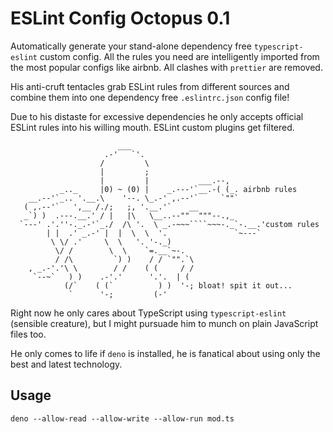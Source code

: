 # ESLint Config Octopus 0.1

Automatically generate your stand-alone dependency free `typescript-eslint` custom config. All the rules you need are intelligently imported from the most popular configs like airbnb. All clashes with `prettier` are removed.

His anti-cruft tentacles grab ESLint rules from different sources and combine them into one dependency free `.eslintrc.json` config file!

Due to his distaste for excessive dependencies he only accepts official ESLint rules into his willing mouth. ESLint custom plugins get filtered.

`````
                        ___
                     .-'   `'.
                    /         \
                    |         ;
                    |         |           ___.--,
           _.._     |0) ~ (0) |    _.---'`__.-( (_. airbnb rules
    __.--'`_.. '.__.\    '--. \_.-' ,.--'`     `""`
   ( ,.--'`   ',__ /./;   ;, '.__.'`    __
   _`) )  .---.__.' / |   |\   \__..--""  """--.,_
  `---' .'.''-._.-'`_./  /\ '.  \ _.-~~~````~~~-._`-.__.'custom rules
        | |  .' _.-' |  |  \  \  '.               `~---`
         \ \/ .'     \  \   '. '-._)
          \/ /        \  \    `=.__`~-.
          / /\         `) )    / / `"".`\
    , _.-'.'\ \        / /    ( (     / /
     `--~`   ) )    .-'.'      '.'.  | (
            (/`    ( (`          ) )  '-; bloat! spit it out...
             `      '-;         (-'
`````

Right now he only cares about TypeScript using `typescript-eslint` (sensible creature), but I might pursuade him to munch on plain JavaScript files too.

He only comes to life if `deno` is installed, he is fanatical about using only the best and latest technology.

## Usage

`deno --allow-read --allow-write --allow-run mod.ts`
